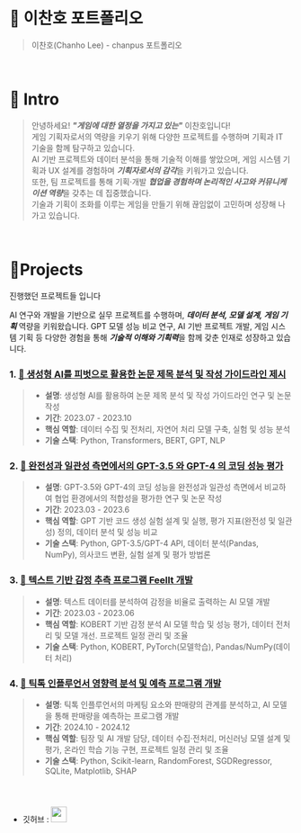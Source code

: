 # 📜 이찬호 포트폴리오

> 이찬호(Chanho Lee) - chanpus 포트폴리오

<br />

# 👋 Intro

> 안녕하세요! ***"게임에 대한 열정을 가지고 있는"*** 이찬호입니다!  
> 게임 기획자로서의 역량을 키우기 위해 다양한 프로젝트를 수행하며 기획과 IT 기술을 함께 탐구하고 있습니다.  
> AI 기반 프로젝트와 데이터 분석을 통해 기술적 이해를 쌓았으며, 게임 시스템 기획과 UX 설계를 경험하며 ***기획자로서의 감각***을 키워가고 있습니다.  
> 또한, 팀 프로젝트를 통해 기획·개발 ***협업을 경험하며 논리적인 사고와 커뮤니케이션 역량***을 갖추는 데 집중했습니다.  
> 기술과 기획이 조화를 이루는 게임을 만들기 위해 끊임없이 고민하며 성장해 나가고 있습니다.  

<br />

# 📝Projects
진행했던 프로젝트들 입니다  

AI 연구와 개발을 기반으로 실무 프로젝트를 수행하며, ***데이터 분석, 모델 설계, 게임 기획*** 역량을 키워왔습니다.
GPT 모델 성능 비교 연구, AI 기반 프로젝트 개발, 게임 시스템 기획 등 다양한 경험을 통해 ***기술적 이해와 기획력***을 함께 갖춘 인재로 성장하고 있습니다.

### 1. [📄 생성형 AI를 피벗으로 활용한 논문 제목 분석 및 작성 가이드라인 제시](https://www.dbpia.co.kr/journal/articleDetail?nodeId=NODE11554888)
> - **설명**: 생성형 AI를 활용하여 논문 제목 분석 및 작성 가이드라인 연구 및 논문 작성
> - **기간**: 2023.07 - 2023.10
> - **핵심 역할**: 데이터 수집 및 전처리, 자연어 처리 모델 구축, 실험 및 성능 분석
> - **기술 스택**: Python, Transformers, BERT, GPT, NLP
>
> 
### 2. [📄 완전성과 일관성 측면에서의 GPT-3.5 와 GPT-4 의 코딩 성능 평가](https://scienceon.kisti.re.kr/srch/selectPORSrchArticle.do?cn=NPAP13665360)
> - **설명**: GPT-3.5와 GPT-4의 코딩 성능을 완전성과 일관성 측면에서 비교하여 협업 환경에서의 적합성을 평가한 연구 및 논문 작성
> - **기간**: 2023.03 - 2023.6
> - **핵심 역할**: GPT 기반 코드 생성 실험 설계 및 실행, 평가 지표(완전성 및 일관성) 정의, 데이터 분석 및 성능 비교
> - **기술 스택**: Python, GPT-3.5/GPT-4 API, 데이터 분석(Pandas, NumPy), 의사코드 변환, 실험 설계 및 평가 방법론
>
### 3. [📄 텍스트 기반 감정 추측 프로그램 FeelIt 개발](https://github.com/NLP-FeelIT/FeelIT-Ai)
> - **설명**: 텍스트 데이터를 분석하여 감정을 비율로 출력하는 AI 모델 개발  
> - **기간**: 2023.03 - 2023.06  
> - **핵심 역할**: KOBERT 기반 감정 분석 AI 모델 학습 및 성능 평가, 데이터 전처리 및 모델 개선. 프로젝트 일정 관리 및 조율  
> - **기술 스택**: Python, KOBERT, PyTorch(모델학습), Pandas/NumPy(데이터 처리)  

### 4. [📄 틱톡 인플루언서 영향력 분석 및 예측 프로그램 개발](https://github.com/orgs/nineteenHUFS/repositories)
> - **설명**: 틱톡 인플루언서의 마케팅 요소와 판매량의 관계를 분석하고, AI 모델을 통해 판매량을 예측하는 프로그램 개발  
> - **기간**: 2024.10 - 2024.12  
> - **핵심 역할**: 팀장 및 AI 개발 담당, 데이터 수집·전처리, 머신러닝 모델 설계 및 평가, 온라인 학습 기능 구현, 프로젝트 일정 관리 및 조율  
> - **기술 스택**: Python, Scikit-learn, RandomForest, SGDRegressor, SQLite, Matplotlib, SHAP  



<br />
<!--
## 2. 👞 MyLittleShoes

> 신발 스타일링 _(내일배움캠프 - 4520조 팀프로젝트)_
>
> - 개발기간 : 2022.06.28-07.06
> - 핵심 역할 : 팀장, Generative model를 이용한 신발 스타일링 기능 구현
> - Language : python3
> - Skill : Django, Django-rest-framework
>
> [프로젝트 상세 설명](https://github.com/kimphysicsman/mylittleshoes_backend)

<br />

## 3. 🍻 MyLittleBeer

> 맥주 추천 _(내일배움캠프 - 판타스틱4조 팀프로젝트)_
>
> - 개발기간 : 2022.06.02-13
> - 핵심 역할 : 팀장, 맥주 Data 전처리 및 자카드 알고리즘을 이용한 추천 기능 구현 
> - Language : python3, javascript
> - Skill : Django, MySQL
>
> [프로젝트 상세 설명](https://github.com/kimphysicsman/mylittlebeer/)

<br />

## 4. 👊 MyLittelHero

> 닮은 마블 캐릭터 찾기 _(내일배움캠프 - 판타스틱4조 팀프로젝트)_
>
> - 개발기간 : 2022.05.18-25
> - 핵심 역할 : 팀장, CNN 모델별 학습 및 성능 비교, 닮은 마블 캐릭터 찾기 기능 구현
> - Language : python3   
> - Skill : flask, mongoDB
>
> [프로젝트 상세 설명](https://github.com/kimphysicsman/mylittlehero_backend)

<br />

## 5. 🎮 Sparta Fighter

> 2d 횡스크롤 격투 게임 _(내일배움캠프 - 개인 프로젝트)_
>
> - 개발기간 : 2022.04.25-27
> - 핵심 역할 : 캐릭터 클래스 구현 및 이벤트 루프 작성
> - Language : python3
>
> [프로젝트 상세 설명](https://github.com/kimphysicsman/sparta_fighter)

<br />

## 6. 🎶 RE:TRO | 그때 그 시절, 당신의 음악

> 1980-2010년 뮤직 웹사이트 _(메이킹챌린지 - 코딩왕조 팀프로젝트)_
>
> - 개발기간 : 2022.03.02-17
> - 핵심 역할 : 팀장, 노래 재생 기능, 좋아요 기능
> - Language : python3, javascript
> - Skill : flask, mongoDB
>
> [프로젝트 상세 설명](https://github.com/kimphysicsman/retro_main)

<br />

# 🎞 Youtube
<table>
  <tbody>
    <tr>
      <td>
        <a href="https://youtu.be/BYKYpyyJfKU" title="판타스틱4조 - 머신러닝기초 4주차 스터디영상">
          <img align="center" src="https://user-images.githubusercontent.com/68724828/186108751-0ad77c13-2115-4621-af8d-f4a11e5b3652.png" width="300" alt-text="판타스틱4조 - 머신러닝기초 4주차 스터디영상">
        </a>
      </td>
      <td>
        <a href="https://youtu.be/HR1b2hrxvbY" title="사오이십조 - DRF 5일차 스터디영상">
          <img align="center" src="https://user-images.githubusercontent.com/68724828/186109362-b40c300c-0906-4062-9bc3-8229e692af8e.png" width="300" alt-text="사오이십조 - DRF 5일차 스터디영상">
        </a>
      </td>
      <td>
        <a href="https://youtu.be/nXTzsSGfIbg" title="사오이십조 - 220624아침퀴즈 스터디영상">
        <img align="center" src="https://user-images.githubusercontent.com/68724828/186110013-b5c77cf3-0bbc-481a-897b-d3a30bc74be6.png" width="300" alt-text="사오이십조 - 220624아침퀴즈 스터디영상">
          </a>
      </td>
    </tr>
  </tbody>
</table>
> <b><em><a href="https://www.youtube.com/channel/UCdnXRtn_xnRWzZxUGY0yyWg/videos">More videos...</a></em></b>

-->
<br />
<br />

# 📞 Contact

- 이메일 : t1000v@naver.com
<!--
- 블로그 : <a href="https://velog.io/@kimphysicsman">
  <img src="https://user-images.githubusercontent.com/68724828/185885678-8f619bfa-1160-4bb4-a026-f758a4014f82.png" height="26px" style="margin-top: 10px" />
  </a>
-->
- 깃허브 : <a href="https://github.com/chanpus">
  <img src="https://user-images.githubusercontent.com/68724828/185908612-22f4d219-78a7-4de7-bb02-deecaa63bffa.png" height="28px" style="margin-top: 10px" />
  </a>
<!--
- 유튜브 :<a href="https://www.youtube.com/channel/UCdnXRtn_xnRWzZxUGY0yyWg">
  <img src="https://user-images.githubusercontent.com/1569988/159397141-21463bc2-2acf-416b-aa15-235664556f34.png" height="24px" style="margin-top: 10px" />
  </a>
-->
